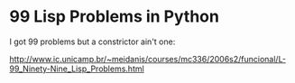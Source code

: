 99 Lisp Problems in Python
==========================

I got 99 problems but a constrictor ain't one:

http://www.ic.unicamp.br/~meidanis/courses/mc336/2006s2/funcional/L-99_Ninety-Nine_Lisp_Problems.html
